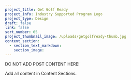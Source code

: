 ```yaml
---
project_title: Get Golf Ready
project_info: Industry Supported Program Logo
project_type: Design
draft: false
link: false
sort_number: 65
project_thumbnail_image: /uploads/getgolfready-thumb.jpg
content_section:
  - section_text_markdown:
    section_image:
---
```

DO NOT ADD POST CONTENT HERE!

Add all content in Content Sections.